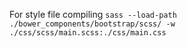 For style file compiling `sass --load-path ./bower_components/bootstrap/scss/ -w ./css/scss/main.scss:./css/main.css`
